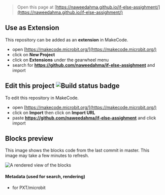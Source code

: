
> Open this page at [https://naweedahma.github.io/if-else-assighment/](https://naweedahma.github.io/if-else-assighment/)

## Use as Extension

This repository can be added as an **extension** in MakeCode.

* open [https://makecode.microbit.org/](https://makecode.microbit.org/)
* click on **New Project**
* click on **Extensions** under the gearwheel menu
* search for **https://github.com/naweedahma/if-else-assighment** and import

## Edit this project ![Build status badge](https://github.com/naweedahma/if-else-assighment/workflows/MakeCode/badge.svg)

To edit this repository in MakeCode.

* open [https://makecode.microbit.org/](https://makecode.microbit.org/)
* click on **Import** then click on **Import URL**
* paste **https://github.com/naweedahma/if-else-assighment** and click import

## Blocks preview

This image shows the blocks code from the last commit in master.
This image may take a few minutes to refresh.

![A rendered view of the blocks](https://github.com/naweedahma/if-else-assighment/raw/master/.github/makecode/blocks.png)

#### Metadata (used for search, rendering)

* for PXT/microbit
<script src="https://makecode.com/gh-pages-embed.js"></script><script>makeCodeRender("{{ site.makecode.home_url }}", "{{ site.github.owner_name }}/{{ site.github.repository_name }}");</script>
